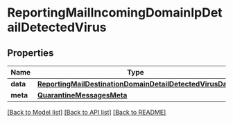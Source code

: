# ReportingMailIncomingDomainIpDetailDetectedVirus

## Properties
Name | Type | Description | Notes
------------ | ------------- | ------------- | -------------
**data** | [**ReportingMailDestinationDomainDetailDetectedVirusData**](ReportingMailDestinationDomainDetailDetectedVirusData.md) |  | [optional] 
**meta** | [**QuarantineMessagesMeta**](QuarantineMessagesMeta.md) |  | [optional] 

[[Back to Model list]](../README.md#documentation-for-models) [[Back to API list]](../README.md#documentation-for-api-endpoints) [[Back to README]](../README.md)

